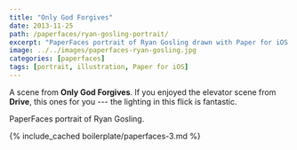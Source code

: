```yaml
---
title: "Only God Forgives"
date: 2013-11-25
path: /paperfaces/ryan-gosling-portrait/
excerpt: "PaperFaces portrait of Ryan Gosling drawn with Paper for iOS on an iPad."
image: ../../images/paperfaces-ryan-gosling.jpg
categories: [paperfaces]
tags: [portrait, illustration, Paper for iOS]
---
```


A scene from **Only God Forgives**. If you enjoyed the elevator scene from **Drive**, this ones for you --- the lighting in this flick is fantastic.

PaperFaces portrait of Ryan Gosling.

{% include_cached boilerplate/paperfaces-3.md %}
